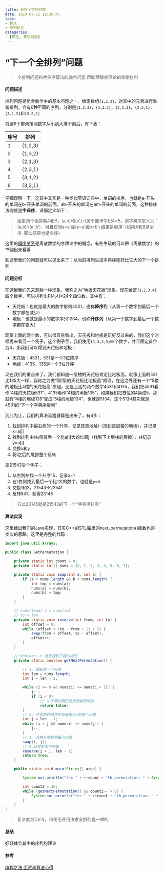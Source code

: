 ```yaml
---
title: 有序全排列问题
date: 2020-07-15 19:26:45
tags:
- 算法
- 排列组合
categories:
- [算法, 算法题解]
---
```


# “下一个全排列”问题

> 全排列问题和字典序算法的融合问题
> 帮助理解序理论的重要材料
<!-- more -->
#### 问题描述

排列问题是组合数学中的基本问题之一，给定数组```{1,2,3}```，对其中的元素进行重新排列，会有6种不同的序列，分别是```{1,2,3}```，```{1,3,2}```，```{2,1,3}```，```{2,3,1}```，```{3,1,2}```和```{3,2,1}```

将这6个排列按照数字从小到大排个前后，有下表：

|序号|排列|
|-|-|
|1|{1,2,3}|
|2|{1,3,2}|
|3|{2,1,3}|
|4|{2,3,1}|
|5|{3,1,2}|
|6|{3,2,1}|

仔细观察一下，这其中其实是一种类似英语词典中，单词的排序，也就是a-开头的单词在b-开头单词的前面，ab-开头的单词在am-开头的单词的前面，这种排序法则就是**字典序**，详细定义如下：

> 给定两个偏序集A和B，(a,b)和(a′,b′)属于笛卡尔积A×B，则字典序定义为：(a,b)≤(a′,b′)，当且仅当a<a′或(a=a′且b≤b′)
> 结果是偏序（如果A和B是全序, 那么结果也是全序）

这里的[偏序关系](https://zh.wikipedia.org/wiki/偏序关系)是离散数学的序理论中的概念，有些生疏的可以把《离散数学》的书翻出来看看

到这里我们的问题就可以提出来了：从当前排列生成字典序刚好比它大的下一个排列

#### 问题分析

在这里我们先来观察一种现象，我称之为“地板天花板”现象，现在给定```{1,2,3,4}```四个数字，可以排列出P(4,4)=24个四位数，其中有：

- 天花板：也就是最大的数字排列4321，也称**降序列**（从第一个数字到最后一个数字都在减少）
- 地板：也就是最小的数字序列1234，也称**升序列**（从第一个数字到最后一个数字都在变大）

观察上面的两个数，可以很容易看出，天花板和地板是正好反过来的，我们这个时候再来看另一个例子，这个例子里，我们使用```{1,3,4,5}```四个数字，并且固定首位为4，那我们可以得到天花板和地板：

- 天花板：4531，531是一个3位降序
- 地板：4135，135是一个3位升序

现在我们的重点来了，我们都知道一层楼的天花板肯定比地板高，就像上面的531比135大一样，我称之为做“同1层的天花板比地板高”原理，在这之外还有一个“5楼的地板比4楼的天花板高”原理。还是上面的两个数字4531和4135，我们把4531看作“4楼的天花板531”，4135看作“4楼的地板135”，如果我们把首位的4换成5，那就有“4楼的地板135”变成“5楼的地板134”，也就是5134，这个5134其实就是4531的“下一个字典序排列”

到此为止，我们的算法流程就算是出来了，有4步：

1. 找到排列中最右侧的一个升序，记录其首地址i（找到这层楼的地板），并记录x=a\[i]
2. 找到排列中i右侧最后一个比a\[i]大的位置j（找到下上层楼的层数），并记录y=a\[j]
3. 交换x和y
4. 将i之后的尾部整个反转

拿21543举个例子：

1. 从右到左找一个升序15，记录x=1
2. 在1右侧找到最后一个比1大的数字，也就是y=3
3. 交换1和3，21543->23541
4. 反转541，获得23145
> 自此23145就是21543的下一个“字典序排列”

#### 算法实现

这里给出我们的Java实现，其实C++的STL库里的next_permutation()函数也是类似的思路。这里是完整的代码：

```java
import java.util.Arrays;

public class GetPermutation {

    private static int count = 0;
    private static int[] nums = {0, 1, 2, 3, 4, 5, 6, 7};

    private static void swap(int a, int b) {
        if (a < nums.length && b < nums.length) {
            int tmp = nums[a];
            nums[a] = nums[b];
            nums[b] = tmp;
        }
    }

    // nums[from] <-> nums[to]
    // to < len
    private static void reserve(int from, int to) {
        int offset = 0;
        while (offset < (to - from + 1) / 2) {
            swap(from + offset, to - offset);
            offset++;
        }
    }

    // boolean -> 是否找到了新的排列
    private static boolean getNextPermutation() {

        // 1. 找到第一个升序
        int len = nums.length;
        int i = len - 2;

        while (i >= 0 && nums[i] >= nums[i + 1]) {
            i--;
            if (i < 0)
                // 小于零说明已经找到全部排列
                return false;
        }
        // 2. 在右侧的降序中找最接近i的那个大数
        int j = len - 1;
        while (i < j && nums[i] >= nums[j]) {
            j--;
        }
        // 3. 交换升序数和最小大数
        swap(i, j);
        // 4.反转尾部字符串
        reserve(i + 1, len - 1);
        return true;
    }

    public static void main(String[] args) {

        System.out.println("the " + ++count + "th permutation: " + Arrays.toString(nums));

        int count2 = 20;
        while (getNextPermutation() && count2-- > 0) {
            System.out.println("the " + ++count + "th permutation: " + Arrays.toString(nums));
        }
    }
}
```
> 复杂度为O(n!)，和使用递归法求全排列是一样的

#### 总结

好好体会其中的序列的理论

#### 参考

[编程之法 面试和算法心得](https://www.ptpress.com.cn/shopping/buy?bookId=d7ee2bb8-dcb8-4029-8156-0b65d962f18a)
